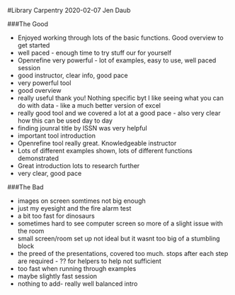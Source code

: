 
#Library Carpentry 2020-02-07 Jen Daub

###The Good

* Enjoyed working through lots of the basic functions. Good overview to get started
* well paced - enough time to try stuff our for yourself
* Openrefine very powerful - lot of examples, easy to use, well paced session
* good instructor, clear info, good pace
* very powerful tool
* good overview
* really useful thank you! Nothing specific byt I like seeing what you can do with data - like a much better version of excel
* really good tool and we covered a lot at a good pace - also very clear how this can be used day to day
* finding jounral title by ISSN was very helpful
* important tool introduction
* Openrefine tool really great. Knowledgeable instructor
* Lots of different examples shown, lots of different functions demonstrated
* Great introduction lots to research further
* very clear, good pace


###The Bad
* images on screen somtimes not big enough
* just my eyesight and the fire alarm test
* a bit too fast for dinosaurs
* sometimes hard to see computer screen so more of a slight issue with the room
* small screen/room set up not ideal but it wasnt too big of a stumbling block
* the preed of the presentations, covered too much. stops after each step are required - ?? for helpers to help not sufficient
* too fast when running through examples
* maybe slightly fast session
* nothing to add- really well balanced intro

